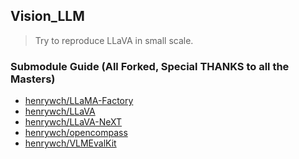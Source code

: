 ## Vision_LLM

> Try to reproduce LLaVA in small scale.

### Submodule Guide (All Forked, Special THANKS to all the Masters)

- [henrywch/LLaMA-Factory](https://github.com/henrywch/LLaMA-Factory "Forked LlaMa_Factory")
- [henrywch/LLaVA](https://github.com/henrywch/LLaVA "Forked LLaVA")
- [henrywch/LLaVA-NeXT](https://github.com/henrywch/LLaVA-NeXT "Forked LLaVA_NeXT --- Main PT(S1) & SFT(S1_5, S2) Scripts in `scripts/train/`")
- [henrywch/opencompass](https://github.com/henrywch/opencompass "Forked Open_Compass")
- [henrywch/VLMEvalKit](https://github.com/henrywch/VLMEvalKit "Forked VLMEvalKit --- For Evaluation in `vlmeval/`")
